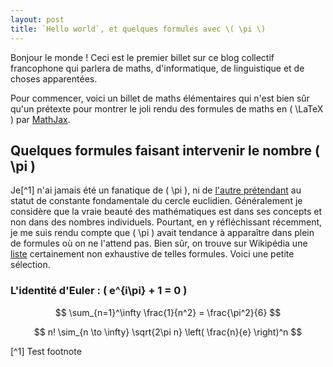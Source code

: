 ```yaml
---
layout: post
title: `Hello world`, et quelques formules avec \( \pi \)
---
```


Bonjour le monde ! Ceci est le premier billet sur ce blog collectif
francophone qui parlera de maths, d'informatique, de linguistique et
de choses apparentées.

Pour commencer, voici un billet de maths élémentaires qui n'est bien
sûr qu'un prétexte pour montrer le joli rendu des formules de maths en
\( \LaTeX \) par [MathJax](http://www.mathjax.org/).

## Quelques formules faisant intervenir le nombre \( \pi \)

Je[^1] n'ai jamais été un fanatique de \( \pi \), ni de
[l'autre prétendant](http://www.tauday.com/tau-manifesto) au statut de
constante fondamentale du cercle euclidien. Généralement je considère
que la vraie beauté des mathématiques est dans ses concepts et non
dans des nombres individuels. Pourtant, en y réfléchissant récemment,
je me suis rendu compte que \( \pi \) avait tendance à apparaître dans
plein de formules où on ne l'attend pas. Bien sûr, on trouve sur
Wikipédia une
[liste](http://en.wikipedia.org/wiki/List_of_formulae_involving_π)
certainement non exhaustive de telles formules. Voici une petite
sélection.

### L'identité d'Euler : \( e^{i\pi} + 1 = 0 \)

$$ \sum_{n=1}^\infty \frac{1}{n^2} = \frac{\pi^2}{6} $$

$$ n! \sim_{n \to \infty} \sqrt{2\pi n} \left( \frac{n}{e} \right)^n $$

[^1] Test footnote

